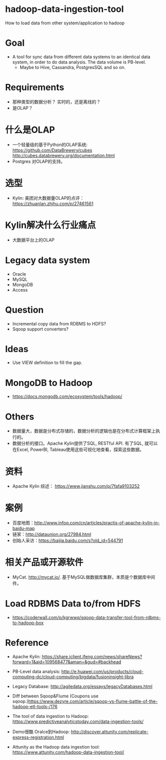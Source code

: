 # hadoop-data-ingestion-tool
How to load data from other system/application to hadoop


# Goal
* A tool for sync data from different data systems to an identical data system, in order to do data analysis. The data volume is PB-level.
    * Maybe to Hive, Cassandra, PostgresSQL and so on. 

# Requirements
* 那种类型的数据分析？ 实时的，还是离线的？
* 是OLAP？

# 什么是OLAP
* 一个轻量级的基于Python的OLAP系统: https://github.com/DataBrewery/cubes http://cubes.databrewery.org/documentation.html
* Postgres 对OLAP的支持。

# 选型
* Kylin: 美团对大数据量OLAP的点评： https://zhuanlan.zhihu.com/p/27461561

# Kylin解决什么行业痛点
* 大数据平台上的OLAP


# Legacy data system
* Oracle
* MySQL
* MongoDB
* Access

# Question
* Incremental copy data from RDBMS to HDFS?
* Sqoop support converters?

# Ideas
* Use VIEW definition to fill the gap.

# MongoDB to Hadoop
* https://docs.mongodb.com/ecosystem/tools/hadoop/

# Others
* 数据量大，数据是分布式存储的，数据分析的逻辑也是在分布式计算框架上执行的。
* 数据分析的接口。Apache Kylin提供了SQL, RESTful API. 有了SQL, 就可以在Excel, PowerBI, Tableau使用这些可视化地查看，探索这些数据。

# 资料
* Apache Kylin 综述： https://www.jianshu.com/p/7fafa9103252

# 案例
* 百度地图：http://www.infoq.com/cn/articles/practis-of-apache-kylin-in-baidu-map
* 链家：http://dataunion.org/27984.html
* 创始人采访：https://baijia.baidu.com/s?old_id=544791

# 相关产品或开源软件
* MyCat. http://mycat.io/. 基于MySQL做数据库集群，本质是个数据库中间件。

# Load RDBMS Data to/from HDFS
* https://coderwall.com/p/kgrwwq/sqoop-data-transfer-tool-from-rdbms-to-hadoop-box

# Reference
* Apache Kylin: https://share.iclient.ifeng.com/news/shareNews?forward=1&aid=109568477&aman=&gud=#backhead

* PB-Level data analysis:   http://e.huawei.com/us/products/cloud-computing-dc/cloud-computing/bigdata/fusioninsight-libra

* Legacy Database: http://agiledata.org/essays/legacyDatabases.html
* Diff between Sqoop&Flume (Coupons use sqoop.)https://www.dezyre.com/article/sqoop-vs-flume-battle-of-the-hadoop-etl-tools-/176
* The tool of data ingestion to Hadoop: https://www.predictiveanalyticstoday.com/data-ingestion-tools/
* Demo很酷 Oralce到Hadoop: http://discover.attunity.com/replicate-express-registration.html
* Attunity as the Hadoop data ingestion tool: https://www.attunity.com/hadoop-data-ingestion-tool/ 

